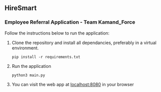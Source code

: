 ## HireSmart
### Employee Referral Application - Team Kamand_Force


Follow the instructions below to run the application:
1. Clone the repository and install all dependancies, preferably in a virtual environment.

    `pip install -r requirements.txt`
2. Run the application

    `python3 main.py`
3. You can visit the web app at [localhost:8080](http://localhost:8080) in your browser